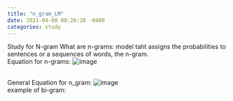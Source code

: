 ```yaml
---
title: "n_gram_LM"
date: 2021-04-08 08:26:28 -0400
categories: study
---
```

Study for N-gram
What are n-grams: model taht assigns the probabilities to sentences or a sequences of words, the n-gram.  
Equation for n-grams:
![image](https://user-images.githubusercontent.com/36841216/113851414-7401c280-97d6-11eb-84ed-308835872a49.png)

<br/> General Equation for n_gram: ![image](https://user-images.githubusercontent.com/36841216/113850713-b545a280-97d5-11eb-91f1-484cb3e13acb.png)
<br/> example of bi-gram: 


